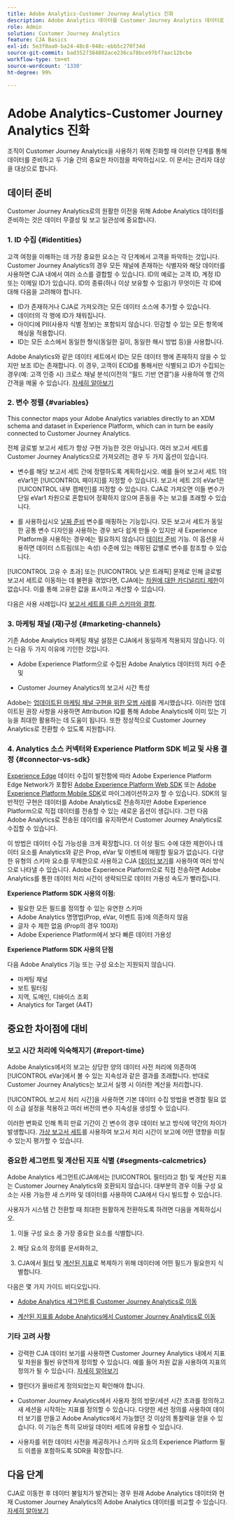 ```yaml
---
title: Adobe Analytics-Customer Journey Analytics 진화
description: Adobe Analytics 데이터를 Customer Journey Analytics 데이터로 변환하는 단계
role: Admin
solution: Customer Journey Analytics
feature: CJA Basics
exl-id: 5e3f0aa0-ba24-48c8-948c-ebb5c270f34d
source-git-commit: bad3527384802ace236ca78bce97bf7aac12bcbe
workflow-type: tm+mt
source-wordcount: '1330'
ht-degree: 99%

---
```


# Adobe Analytics-Customer Journey Analytics 진화

조직이 Customer Journey Analytics을 사용하기 위해 진화할 때 이러한 단계를 통해 데이터를 준비하고 두 기술 간의 중요한 차이점을 파악하십시오. 이 문서는 관리자 대상을 대상으로 합니다.

## 데이터 준비

Customer Journey Analytics로의 원활한 이전을 위해 Adobe Analytics 데이터를 준비하는 것은 데이터 무결성 및 보고 일관성에 중요합니다.

### 1. ID 수집 {#identities}

고객 여정을 이해하는 데 가장 중요한 요소는 각 단계에서 고객을 파악하는 것입니다. Customer Journey Analytics의 경우 모든 채널에 존재하는 식별자와 해당 데이터를 사용하면 CJA 내에서 여러 소스를 결합할 수 있습니다.
ID의 예로는 고객 ID, 계정 ID 또는 이메일 ID가 있습니다. ID의 종류(하나 이상 보유할 수 있음)가 무엇이든 각 ID에 대해 다음을 고려해야 합니다.

* ID가 존재하거나 CJA로 가져오려는 모든 데이터 소스에 추가할 수 있습니다.
* 데이터의 각 행에 ID가 채워집니다.
* 아이디에 PII(사용자 식별 정보)는 포함되지 않습니다. 민감할 수 있는 모든 항목에 해싱을 적용합니다.
* ID는 모든 소스에서 동일한 형식(동일한 길이, 동일한 해시 방법 등)을 사용합니다.

Adobe Analytics와 같은 데이터 세트에서 ID는 모든 데이터 행에 존재하지 않을 수 있지만 보조 ID는 존재합니다. 이 경우, 고객이 ECID를 통해서만 식별되고 ID가 수집되는 경우(예: 고객 인증 시) 크로스 채널 분석(이전의 “필드 기반 연결”)을 사용하여 행 간의 간격을 메울 수 있습니다. [자세히 알아보기](https://experienceleague.adobe.com/docs/analytics-platform/using/cja-connections/cca/overview.html?lang=ko-KR)

### 2. 변수 정렬 {#variables}

[](https://experienceleague.adobe.com/docs/analytics/implementation/prepare/global-rs.html)[](https://experienceleague.adobe.com/docs/experience-platform/sources/ui-tutorials/create/adobe-applications/analytics.html) This connector maps your Adobe Analytics variables directly to an XDM schema and dataset in Experience Platform, which can in turn be easily connected to Customer Journey Analytics.

전체 글로벌 보고서 세트가 항상 구현 가능한 것은 아닙니다. 여러 보고서 세트를 Customer Journey Analytics으로 가져오려는 경우 두 가지 옵션이 있습니다.

* 변수를 해당 보고서 세트 간에 정렬하도록 계획하십시오. 예를 들어 보고서 세트 1의 eVar1은 [!UICONTROL 페이지]를 지정할 수 있습니다. 보고서 세트 2의 eVar1은 [!UICONTROL 내부 캠페인]를 지정할 수 있습니다. CJA로 가져오면 이들 변수가 단일 eVar1 차원으로 혼합되어 정확하지 않으며 혼동을 주는 보고를 초래할 수 있습니다.

* 를 사용하십시오 [날짜 준비](https://experienceleague.adobe.com/docs/experience-platform/data-prep/home.html?lang=ko-KR) 변수를 매핑하는 기능입니다. 모든 보고서 세트가 동일한 공통 변수 디자인을 사용하는 경우 보다 쉽게 만들 수 있지만 새 Experience Platform을 사용하는 경우에는 필요하지 않습니다 [데이터 준비](https://experienceleague.adobe.com/docs/experience-platform/sources/ui-tutorials/create/adobe-applications/analytics.html#mapping) 기능. 이 옵션을 사용하면 데이터 스트림(또는 속성) 수준에 있는 매핑된 값별로 변수를 참조할 수 있습니다.

[!UICONTROL 고유 수 초과] 또는 [!UICONTROL 낮은 트래픽] 문제로 인해 글로벌 보고서 세트로 이동하는 데 불편을 겪었다면, CJA에는 [차원에 대한 카디널리티 제한](/help/components/dimensions/high-cardinality.md)이 없습니다. 이를 통해 고유한 값을 표시하고 계산할 수 있습니다.

다음은 사용 사례입니다 [보고서 세트를 다른 스키마와 결합](/help/use-cases/combine-report-suites.md).

### 3. 마케팅 채널 (재)구성 {#marketing-channels}

기존 Adobe Analytics 마케팅 채널 설정은 CJA에서 동일하게 적용되지 않습니다. 이는 다음 두 가지 이유에 기인한 것입니다.

* Adobe Experience Platform으로 수집된 Adobe Analytics 데이터의 처리 수준 및

* Customer Journey Analytics의 보고서 시간 특성

Adobe는 [업데이트된 마케팅 채널 구현을 위한 모범 사례](https://experienceleague.adobe.com/docs/analytics/components/marketing-channels/mchannel-best-practices.html?lang=ko-KR)를 게시했습니다. 이러한 업데이트된 권장 사항을 사용하면 Attribution IQ를 통해 Adobe Analytics에 이미 있는 기능을 최대한 활용하는 데 도움이 됩니다. 또한 정상적으로 Customer Journey Analytics로 전환할 수 있도록 지원합니다.

### 4. Analytics 소스 커넥터와 Experience Platform SDK 비교 및 사용 결정 {#connector-vs-sdk}

[Experience Edge](https://experienceleague.adobe.com/docs/experience-platform/edge/home.html) 데이터 수집이 발전함에 따라 Adobe Experience Platform Edge Network가 포함된 [Adobe Experience Platform Web SDK](https://experienceleague.adobe.com/docs/web-sdk.html) 또는 [Adobe Experience Platform Mobile SDK](https://experienceleague.adobe.com/docs/mobile.html?lang=ko-KR)로 마이그레이션하고자 할 수 있습니다. SDK의 일반적인 구현은 데이터를 Adobe Analytics로 전송하지만 Adobe Experience Platform으로 직접 데이터를 전송할 수 있는 새로운 옵션이 생깁니다. 그런 다음 Adobe Analytics로 전송된 데이터를 유지하면서 Customer Journey Analytics로 수집할 수 있습니다.

이 방법은 데이터 수집 가능성을 크게 확장합니다. 더 이상 필드 수에 대한 제한이나 데이터 요소를 Analytics와 같은 Prop, eVar 및 이벤트에 매핑할 필요가 없습니다. 다양한 유형의 스키마 요소를 무제한으로 사용하고 CJA [데이터 보기](/help/data-views/data-views.md)를 사용하여 여러 방식으로 나타낼 수 있습니다. Adobe Experience Platform으로 직접 전송하면 Adobe Analytics를 통한 데이터 처리 시간이 생략되므로 데이터 가용성 속도가 빨라집니다.

**Experience Platform SDK 사용의 이점:**

* 필요한 모든 필드를 정의할 수 있는 유연한 스키마
* Adobe Analytics 명명법(Prop, eVar, 이벤트 등)에 의존하지 않음
* 글자 수 제한 없음 (Prop의 경우 100자)
* Adobe Experience Platform에서 보다 빠른 데이터 가용성

**Experience Platform SDK 사용의 단점**

다음 Adobe Analytics 기능 또는 구성 요소는 지원되지 않습니다.

* 마케팅 채널
* 보트 필터링
* 지역, 도메인, 디바이스 조회
* Analytics for Target (A4T)

## 중요한 차이점에 대비

### 보고 시간 처리에 익숙해지기 {#report-time}

Adobe Analytics에서의 보고는 상당한 양의 데이터 사전 처리에 의존하여 [!UICONTROL eVar]에서 볼 수 있는 지속성과 같은 결과를 초래합니다. 반대로 Customer Journey Analytics는 보고서 실행 시 이러한 계산을 처리합니다.

[!UICONTROL 보고서 처리 시간]을 사용하면 기본 데이터 수집 방법을 변경할 필요 없이 소급 설정을 적용하고 여러 버전의 변수 지속성을 생성할 수 있습니다.

이러한 변화로 인해 특히 만료 기간이 긴 변수의 경우 데이터 보고 방식에 약간의 차이가 발생합니다. [가상 보고서 세트](https://experienceleague.adobe.com/docs/analytics/components/virtual-report-suites/vrs-report-time-processing.html)를 사용하여 보고서 처리 시간이 보고에 어떤 영향을 미칠 수 있는지 평가할 수 있습니다.

### 중요한 세그먼트 및 계산된 지표 식별 {#segments-calcmetrics}

Adobe Analytics 세그먼트(CJA에서는 [!UICONTROL 필터]라고 함) 및 계산된 지표는 Customer Journey Analytics와 호환되지 않습니다. 대부분의 경우 이들 구성 요소는 사용 가능한 새 스키마 및 데이터를 사용하여 CJA에서 다시 빌드할 수 있습니다.

사용자가 시스템 간 전환할 때 최대한 원활하게 전환하도록 하려면 다음을 계획하십시오.

1. 이들 구성 요소 중 가장 중요한 요소를 식별합니다.

1. 해당 요소의 정의를 문서화하고,

1. CJA에서 [필터](/help/components/filters/filters-overview.md) 및 [계산된 지표](/help/components/calc-metrics/calc-metr-overview.md)로 복제하기 위해 데이터에 어떤 필드가 필요한지 식별합니다.

다음은 몇 가지 가이드 비디오입니다.

* [Adobe Analytics 세그먼트를 Customer Journey Analytics로 이동](https://experienceleague.adobe.com/docs/customer-journey-analytics-learn/tutorials/moving-adobe-analytics-segments-to-customer-journey-analytics.html)

* [계산된 지표를 Adobe Analytics에서 Customer Journey Analytics로 이동](https://experienceleague.adobe.com/docs/customer-journey-analytics-learn/tutorials/moving-your-calculated-metrics-from-adobe-analytics-to-customer-journey-analytics.html)

### 기타 고려 사항

* 강력한 CJA 데이터 보기를 사용하면 Customer Journey Analytics 내에서 지표 및 차원을 훨씬 유연하게 정의할 수 있습니다. 예를 들어 차원 값을 사용하여 지표의 정의가 될 수 있습니다. [자세히 알아보기](/help/data-views/data-views-usecases.md)

* [](/help/components/date-ranges/custom-date-ranges.md) 캘린더가 올바르게 정의되었는지 확인해야 합니다.

* Customer Journey Analytics에서 사용자 정의 방문/세션 시간 초과를 정의하고 새 세션을 시작하는 지표를 정의할 수 있습니다. 다양한 세션 정의를 사용하여 데이터 보기를 만들고 Adobe Analytics에서 가능했던 것 이상의 통찰력을 얻을 수 있습니다. 이 기능은 특히 모바일 데이터 세트에 유용할 수 있습니다.

* 사용자를 위한 데이터 사전을 제공하거나 스키마 요소의 Experience Platform 필드 이름을 포함하도록 SDR을 확장합니다.

## 다음 단계

CJA로 이동한 후 데이터 불일치가 발견되는 경우 원래 Adobe Analytics 데이터와 현재 Customer Journey Analytics의 Adobe Analytics 데이터를 비교할 수 있습니다. [자세히 알아보기](/help/troubleshooting/compare.md)
